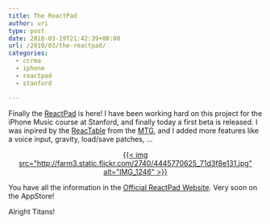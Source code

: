 ```yaml
---
title: The ReactPad
author: uri
type: post
date: 2010-03-19T21:42:39+00:00
url: /2010/03/the-reactpad/
categories:
  - ccrma
  - iphone
  - reactpad
  - stanford

---
```

Finally the [ReactPad][1] is here! I have been working hard on this project for the iPhone Music course at Stanford, and finally today a first beta is released. I was inpired by the [ReacTable][2] from the [MTG][3], and I added more features like a voice input, gravity, load/save patches, &#8230;

<p style="text-align: center;">
  <a class="flickr-image aligncenter" title="IMG_1246" href="https://ccrma.stanford.edu/~urinieto/256b/ReactPad/">{{< img src="http://farm3.static.flickr.com/2740/4445770625_71d3f8e131.jpg" alt="IMG_1246" >}}</a>
</p>

You have all the information in the [Official ReactPad Website][1]. Very soon on the AppStore!

Alright Titans!

 [1]: https://ccrma.stanford.edu/~urinieto/256b/ReactPad/
 [2]: http://www.reactable.com
 [3]: http://mtg.upf.edu/